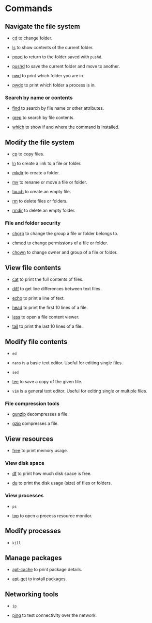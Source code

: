 # Commands

## Navigate the file system

- [cd](./cd/) to change folder.

- [ls](./ls/) to show contents of the current folder.

- [popd](./popd/) to return to the folder saved with `pushd`.

- [pushd](./pushd/) to save the current folder and move to another.

- [pwd](./pwd/) to print which folder you are in.

- [pwdx](./pwdx/) to print which folder a process is in.


### Search by name or contents

- [find](./find/) to search by file name or other attributes.

- [grep](./grep/) to search by file contents.

- [which](./which/) to show if and where the command is installed.


## Modify the file system

- [cp](./cp/) to copy files.

- [ln](./ln/) to create a link to a file or folder.

- [mkdir](./mkdir/) to create a folder.

- [mv](./mv/) to rename or move a file or folder.

- [touch](./touch/) to create an empty file.

- [rm](./rm/) to delete files or folders.

- [rmdir](./rmdir/) to delete an empty folder.


### File and folder security

- [chgrp](./chgrp/) to change the group a file or folder belongs to.

- [chmod](./chmod/) to change permissions of a file or folder.

- [chown](./chown/) to change owner and group of a file or folder.


## View file contents

- [cat](./cat/) to print the full contents of files.

- [diff](./diff/) to get line differences between text files.

- [echo](./echo/) to print a line of text.

- [head](./head/) to print the first 10 lines of a file.

- [less](./less/) to open a file content viewer.

- [tail](./tail/) to print the last 10 lines of a file.


## Modify file contents

- `ed`

- `nano` is a basic text editor.
  Useful for editing single files.

- `sed`

- [tee](./tee/) to save a copy of the given file.

- `vim` is a general text editor.
  Useful for editing single or multiple files.


### File compression tools

- [gunzip](./gunzip/) decompresses a file.

- [gzip](./gzip/) compresses a file.


## View resources

- [free](./free/) to print memory usage.


### View disk space

- [df](./df/) to print how much disk space is free.

- [du](./du/) to print the disk usage (size) of files or folders.


### View processes

- `ps`

- [top](./top/) to open a process resource monitor.


## Modify processes

- `kill`


## Manage packages

- [apt-cache](./apt-cache/) to print package details.

- [apt-get](./apt-get/) to install packages.


## Networking tools

- `ip`

- [ping](./ping/) to test connectivity over the network.
